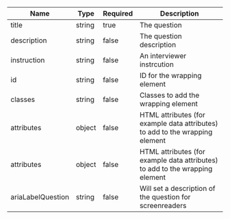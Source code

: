 | Name              | Type   | Required | Description                                                                  |
| ----------------- | ------ | -------- | ---------------------------------------------------------------------------- |
| title             | string | true     | The question                                                                 |
| description       | string | false    | The question description                                                     |
| instruction       | string | false    | An interviewer instrcution                                                   |
| id                | string | false    | ID for the wrapping element                                                  |
| classes           | string | false    | Classes to add the wrapping element                                          |
| attributes        | object | false    | HTML attributes (for example data attributes) to add to the wrapping element |
| attributes        | object | false    | HTML attributes (for example data attributes) to add to the wrapping element |
| ariaLabelQuestion | string | false    | Will set a description of the question for screenreaders                     |
